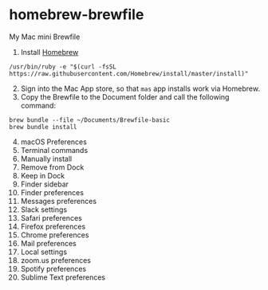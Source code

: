 # homebrew-brewfile
My Mac mini Brewfile

1. Install [Homebrew](https://brew.sh/)
```
/usr/bin/ruby -e "$(curl -fsSL https://raw.githubusercontent.com/Homebrew/install/master/install)"
```
2. Sign into the Mac App store, so that `mas` app installs work via Homebrew.
3. Copy the Brewfile to the Document folder and call the following command:
```
brew bundle --file ~/Documents/Brewfile-basic
brew bundle install
```
4. macOS Preferences
5. Terminal commands
6. Manually install
7. Remove from Dock
8. Keep in Dock
9. Finder sidebar
10. Finder preferences
11. Messages preferences
12. Slack settings
13. Safari preferences
14. Firefox preferences
15. Chrome preferences
16. Mail preferences
17. Local settings
18. zoom.us preferences
19. Spotify preferences
20. Sublime Text preferences
